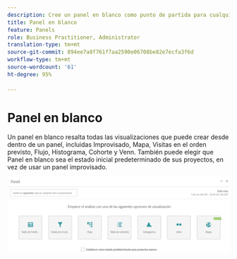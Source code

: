 ```yaml
---
description: Cree un panel en blanco como punto de partida para cualquier visualización.
title: Panel en blanco
feature: Panels
role: Business Practitioner, Administrator
translation-type: tm+mt
source-git-commit: 894ee7a8f761f7aa2590e06708be82e7ecfa3f6d
workflow-type: tm+mt
source-wordcount: '61'
ht-degree: 95%

---
```



# Panel en blanco

Un panel en blanco resalta todas las visualizaciones que puede crear desde dentro de un panel, incluidas Improvisado, Mapa, Visitas en el orden previsto, Flujo, Histograma, Cohorte y Venn. También puede elegir que Panel en blanco sea el estado inicial predeterminado de sus proyectos, en vez de usar un panel improvisado.

![](assets/blank_panel.png)

